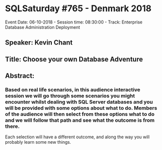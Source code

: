# SQLSaturday #765 - Denmark 2018
Event Date: 06-10-2018 - Session time: 08:30:00 - Track: Enterprise Database Administration  Deployment
## Speaker: Kevin Chant
## Title: Choose your own Database Adventure
## Abstract:
### Based on real life scenarios, in this audience interactive session we will go through some scenarios you might encounter whilst dealing with SQL Server databases and you will be provided with some options about what to do. Members of the audience will then select from these options what to do and we will follow that path and see what the outcome is from there.

Each selection will have a different outcome, and along the way you will probably learn some new things.
